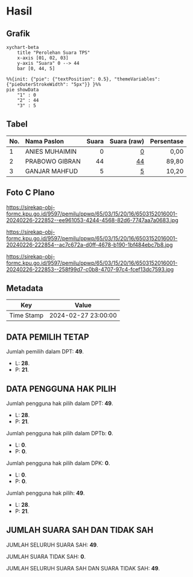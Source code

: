 # Hasil

## Grafik

```mermaid
xychart-beta
    title "Perolehan Suara TPS"
    x-axis [01, 02, 03]
    y-axis "Suara" 0 --> 44
    bar [0, 44, 5]
```

```mermaid
%%{init: {"pie": {"textPosition": 0.5}, "themeVariables": {"pieOuterStrokeWidth": "5px"}} }%%
pie showData
    "1" : 0
    "2" : 44
    "3" : 5
```

## Tabel

| No. | Nama Paslon    | Suara | Suara (raw) | Persentase |
|:--- |:-------------- | -----:| -----------:| ----------:|
| 1   | ANIES MUHAIMIN | 0     | [0][p-1]    | 0,00       |
| 2   | PRABOWO GIBRAN | 44    | [44][p-2]   | 89,80      |
| 3   | GANJAR MAHFUD  | 5     | [5][p-3]    | 10,20      |


[p-1]: https://github.com/gigit-pemilu/pemilu-2024-65-kalimantan-utara/blob/main/pilpres/hitung-suara/sub/65-kalimantan-utara/sub/03-nunukan/sub/15-lumbis-ogong/sub/2016-tambalang-hilir/sub/001-tps/sub/paslon-1.txt
[p-2]: https://github.com/gigit-pemilu/pemilu-2024-65-kalimantan-utara/blob/main/pilpres/hitung-suara/sub/65-kalimantan-utara/sub/03-nunukan/sub/15-lumbis-ogong/sub/2016-tambalang-hilir/sub/001-tps/sub/paslon-2.txt
[p-3]: https://github.com/gigit-pemilu/pemilu-2024-65-kalimantan-utara/blob/main/pilpres/hitung-suara/sub/65-kalimantan-utara/sub/03-nunukan/sub/15-lumbis-ogong/sub/2016-tambalang-hilir/sub/001-tps/sub/paslon-3.txt

## Foto C Plano

https://sirekap-obj-formc.kpu.go.id/9597/pemilu/ppwp/65/03/15/20/16/6503152016001-20240226-222852--ee961053-4244-4568-82d6-7747aa7a0683.jpg

https://sirekap-obj-formc.kpu.go.id/9597/pemilu/ppwp/65/03/15/20/16/6503152016001-20240226-222854--ac7c672a-d0ff-4678-b190-1bf484ebc7b8.jpg

https://sirekap-obj-formc.kpu.go.id/9597/pemilu/ppwp/65/03/15/20/16/6503152016001-20240226-222853--258f99d7-c0b8-4707-97c4-fcef13dc7593.jpg


## Metadata

| Key        | Value               |
| ---------- | ------------------- |
| Time Stamp | 2024-02-27 23:00:00 |


## DATA PEMILIH TETAP

Jumlah pemilih dalam DPT: **49**.
 * L: **28**.
 * P: **21**.

## DATA PENGGUNA HAK PILIH

Jumlah pengguna hak pilih dalam DPT: **49**.
 * L: **28**.
 * P: **21**.

Jumlah pengguna hak pilih dalam DPTb: **0**.
 * L: **0**.
 * P: **0**.

Jumlah pengguna hak pilih dalam DPK: **0**.
 * L: **0**.
 * P: **0**.

Jumlah pengguna hak pilih: **49**.
 * L: **28**.
 * P: **21**.

## JUMLAH SUARA SAH DAN TIDAK SAH

JUMLAH SELURUH SUARA SAH: **49**.

JUMLAH SUARA TIDAK SAH: **0**.

JUMLAH SELURUH SUARA SAH DAN SUARA TIDAK SAH: **49**.


